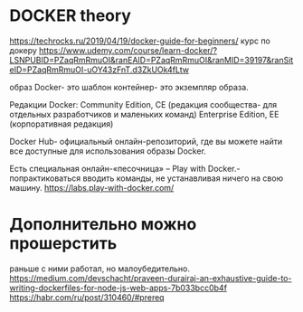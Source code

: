 # DOCKER theory

https://techrocks.ru/2019/04/19/docker-guide-for-beginners/
курс по докеру
https://www.udemy.com/course/learn-docker/?LSNPUBID=PZaqRmRmuOI&ranEAID=PZaqRmRmuOI&ranMID=39197&ranSiteID=PZaqRmRmuOI-uOY43zFnT.d3ZkUOk4fLtw

образ Docker- это шаблон
контейнер- это экземпляр образа.

Редакции Docker:
Community Edition, CE (редакция сообщества- для отдельных разработчиков и маленьких команд)
Enterprise Edition, EE (корпоративная редакция)

Docker Hub- официальный онлайн-репозиторий, где вы можете найти все доступные для использования образы Docker.

Есть специальная онлайн-«песочница» – Play with Docker.-  попрактиковаться вводить команды, не устанавливая ничего на свою машину.
https://labs.play-with-docker.com/




# Дополнительно можно прошерстить
раньше с ними работал, но малоубедительно.
https://medium.com/devschacht/praveen-durairaj-an-exhaustive-guide-to-writing-dockerfiles-for-node-js-web-apps-7b033bcc0b4f
https://habr.com/ru/post/310460/#prereq















